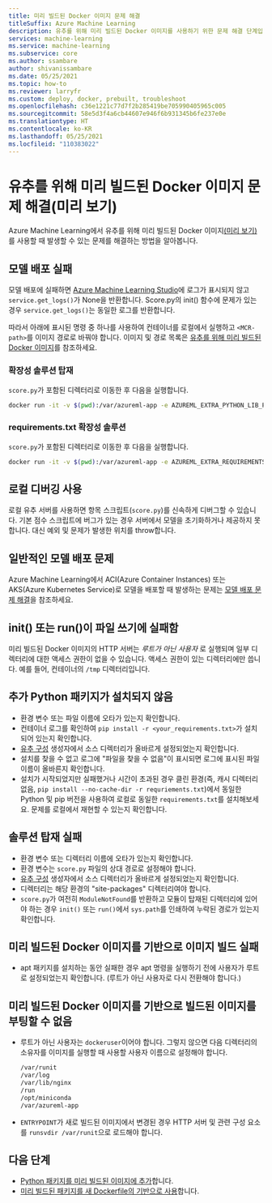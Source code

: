 ```yaml
---
title: 미리 빌드된 Docker 이미지 문제 해결
titleSuffix: Azure Machine Learning
description: 유추를 위해 미리 빌드된 Docker 이미지를 사용하기 위한 문제 해결 단계입니다.
services: machine-learning
ms.service: machine-learning
ms.subservice: core
ms.author: ssambare
author: shivanissambare
ms.date: 05/25/2021
ms.topic: how-to
ms.reviewer: larryfr
ms.custom: deploy, docker, prebuilt, troubleshoot
ms.openlocfilehash: c36e1221c77d7f2b285419be705990405965c005
ms.sourcegitcommit: 58e5d3f4a6cb44607e946f6b931345b6fe237e0e
ms.translationtype: HT
ms.contentlocale: ko-KR
ms.lasthandoff: 05/25/2021
ms.locfileid: "110383022"
---
```

# <a name="troubleshooting-prebuilt-docker-images-for-inference-preview"></a>유추를 위해 미리 빌드된 Docker 이미지 문제 해결(미리 보기)

Azure Machine Learning에서 유추를 위해 미리 빌드된 Docker 이미지[(미리 보기)](https://azure.microsoft.com/support/legal/preview-supplemental-terms/)를 사용할 때 발생할 수 있는 문제를 해결하는 방법을 알아봅니다.

## <a name="model-deployment-failed"></a>모델 배포 실패

모델 배포에 실패하면 [Azure Machine Learning Studio](https://ml.azure.com/)에 로그가 표시되지 않고 `service.get_logs()`가 None을 반환합니다.
Score.py의 init() 함수에 문제가 있는 경우 `service.get_logs()`는 동일한 로그를 반환합니다.

따라서 아래에 표시된 명령 중 하나를 사용하여 컨테이너를 로컬에서 실행하고 `<MCR-path>`를 이미지 경로로 바꿔야 합니다. 이미지 및 경로 목록은 [유추를 위해 미리 빌드된 Docker 이미지](concept-prebuilt-docker-images-inference.md)를 참조하세요.

### <a name="mounting-extensibility-solution"></a>확장성 솔루션 탑재

`score.py`가 포함된 디렉터리로 이동한 후 다음을 실행합니다.

```bash
docker run -it -v $(pwd):/var/azureml-app -e AZUREML_EXTRA_PYTHON_LIB_PATH="myenv/lib/python3.7/site-packages" <mcr-path>
```

### <a name="requirementstxt-extensibility-solution"></a>requirements.txt 확장성 솔루션

`score.py`가 포함된 디렉터리로 이동한 후 다음을 실행합니다.

```bash
docker run -it -v $(pwd):/var/azureml-app -e AZUREML_EXTRA_REQUIREMENTS_TXT="requirements.txt" <mcr-path>
```

## <a name="enable-local-debugging"></a>로컬 디버깅 사용

로컬 유추 서버를 사용하면 항목 스크립트(`score.py`)를 신속하게 디버그할 수 있습니다. 기본 점수 스크립트에 버그가 있는 경우 서버에서 모델을 초기화하거나 제공하지 못합니다. 대신 예외 및 문제가 발생한 위치를 throw합니다.

## <a name="for-common-model-deployment-issues"></a>일반적인 모델 배포 문제

Azure Machine Learning에서 ACI(Azure Container Instances) 또는 AKS(Azure Kubernetes Service)로 모델을 배포할 때 발생하는 문제는 [모델 배포 문제 해결](how-to-troubleshoot-deployment.md)을 참조하세요.

## <a name="init-or-run-failing-to-write-a-file"></a>init() 또는 run()이 파일 쓰기에 실패함

미리 빌드된 Docker 이미지의 HTTP 서버는 *루트가 아닌 사용자* 로 실행되며 일부 디렉터리에 대한 액세스 권한이 없을 수 있습니다. 액세스 권한이 있는 디렉터리에만 씁니다. 예를 들어, 컨테이너의 `/tmp` 디렉터리입니다.

## <a name="extra-python-packages-not-installed"></a>추가 Python 패키지가 설치되지 않음

* 환경 변수 또는 파일 이름에 오타가 있는지 확인합니다.
* 컨테이너 로그를 확인하여 `pip install -r <your_requirements.txt>`가 설치되어 있는지 확인합니다.
* [유추 구성](/python/api/azureml-core/azureml.core.model.inferenceconfig#constructor) 생성자에서 소스 디렉터리가 올바르게 설정되었는지 확인합니다.
* 설치를 찾을 수 없고 로그에 "파일을 찾을 수 없음"이 표시되면 로그에 표시된 파일 이름이 올바른지 확인합니다.
* 설치가 시작되었지만 실패했거나 시간이 초과된 경우 클린 환경(즉, 캐시 디렉터리 없음, `pip install --no-cache-dir -r requriements.txt`)에서 동일한 Python 및 pip 버전을 사용하여 로컬로 동일한 `requirements.txt`를 설치해보세요. 문제를 로컬에서 재현할 수 있는지 확인합니다.

## <a name="mounting-solution-failed"></a>솔루션 탑재 실패

* 환경 변수 또는 디렉터리 이름에 오타가 있는지 확인합니다.
* 환경 변수는 `score.py` 파일의 상대 경로로 설정해야 합니다.
* [유추 구성](/python/api/azureml-core/azureml.core.model.inferenceconfig#constructor) 생성자에서 소스 디렉터리가 올바르게 설정되었는지 확인합니다.
* 디렉터리는 해당 환경의 "site-packages" 디렉터리여야 합니다.
* `score.py`가 여전히 `ModuleNotFound`를 반환하고 모듈이 탑재된 디렉터리에 있어야 하는 경우 `init()` 또는 `run()`에서 `sys.path`를 인쇄하여 누락된 경로가 있는지 확인합니다.

## <a name="building-an-image-based-on-the-prebuilt-docker-image-failed"></a>미리 빌드된 Docker 이미지를 기반으로 이미지 빌드 실패

* apt 패키지를 설치하는 동안 실패한 경우 apt 명령을 실행하기 전에 사용자가 루트로 설정되었는지 확인합니다. (루트가 아닌 사용자로 다시 전환해야 합니다.) 

## <a name="image-built-based-on-the-prebuilt-docker-image-cant-boot-up"></a>미리 빌드된 Docker 이미지를 기반으로 빌드된 이미지를 부팅할 수 없음

* 루트가 아닌 사용자는 `dockeruser`이어야 합니다. 그렇지 않으면 다음 디렉터리의 소유자를 이미지를 실행할 때 사용할 사용자 이름으로 설정해야 합니다.

    ```bash
    /var/runit
    /var/log
    /var/lib/nginx
    /run
    /opt/miniconda
    /var/azureml-app
    ```

* `ENTRYPOINT`가 새로 빌드된 이미지에서 변경된 경우 HTTP 서버 및 관련 구성 요소를 `runsvdir /var/runit`으로 로드해야 합니다.

## <a name="next-steps"></a>다음 단계

* [Python 패키지를 미리 빌드된 이미지에 추가](how-to-prebuilt-docker-images-inference-python-extensibility.md)합니다.
* [미리 빌드된 패키지를 새 Dockerfile의 기반으로 사용](how-to-extend-prebuilt-docker-image-inference.md)합니다.